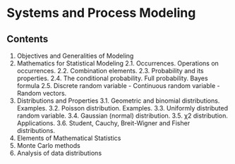# Systems and Process Modeling

## Contents

1. Objectives and Generalities of Modeling
2. Mathematics for Statistical Modeling
2.1. Occurrences. Operations on occurrences.
2.2. Combination elements.
2.3. Probability and its properties.
2.4. The conditional probability. Full probability. Bayes formula
2.5. Discrete random variable - Continuous random variable - Random vectors.
3. Distributions and Properties
3.1. Geometric and binomial distributions. Examples.
3.2. Poisson distribution. Examples.
3.3. Uniformly distributed random variable.
3.4. Gaussian (normal) distribution.
3.5. χ2 distribution. Applications.
3.6. Student, Cauchy, Breit-Wigner and Fisher distributions.
4. Elements of Mathematical Statistics
5. Monte Carlo methods
6. Analysis of data distributions
